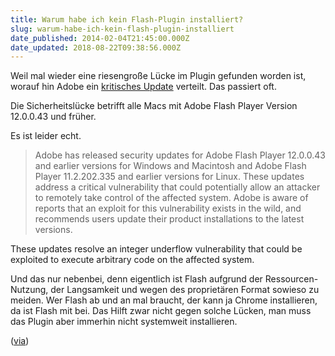 ```yaml
---
title: Warum habe ich kein Flash-Plugin installiert?
slug: warum-habe-ich-kein-flash-plugin-installiert
date_published: 2014-02-04T21:45:00.000Z
date_updated: 2018-08-22T09:38:56.000Z
---
```


Weil mal wieder eine riesengroße Lücke im Plugin gefunden worden ist, worauf hin Adobe ein [kritisches Update](http://api.viglink.com/api/click?format=go&jsonp=vglnk_jsonp_13915498671377&key=c6684b5502fa2a415a104d824988c196&loc=http%3A%2F%2Fwww.macrumors.com%2F2014%2F02%2F04%2Fadobe-flash-update%2F&v=1&libId=b6aa0fc5-f428-4f58-9fd9-a41daae2e81b&out=http%3A%2F%2Fhelpx.adobe.com%2Fsecurity%2Fproducts%2Fflash-player%2Fapsb14-04.html&title=Adobe%20Releases%20%27Critical%27%20Update%20for%20Flash%20After%20Security%20Vulnerability%20Discovered%20-%20Mac%20Rumors&txt=released%20a%20%22critical%20update%22) verteilt. Das passiert oft. 

Die Sicherheitslücke betrifft alle Macs mit Adobe Flash Player Version 12.0.0.43 und früher.

Es ist leider echt.

> Adobe has released security updates for Adobe Flash Player 12.0.0.43 and earlier versions for Windows and Macintosh and Adobe Flash Player 11.2.202.335 and earlier versions for Linux. These updates address a critical vulnerability that could potentially allow an attacker to remotely take control of the affected system. Adobe is aware of reports that an exploit for this vulnerability exists in the wild, and recommends users update their product installations to the latest versions. 

These updates resolve an integer underflow vulnerability that could be exploited to execute arbitrary code on the affected system.

Und das nur nebenbei, denn eigentlich ist Flash aufgrund der Ressourcen-Nutzung, der Langsamkeit und wegen des proprietären Format sowieso zu meiden. Wer Flash ab und an mal braucht, der kann ja Chrome installieren, da ist Flash mit bei. Das Hilft zwar nicht gegen solche Lücken, man muss das Plugin aber immerhin nicht systemweit installieren.

([via](http://www.macrumors.com/2014/02/04/adobe-flash-update/))
